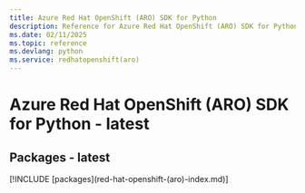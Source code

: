 ```yaml
---
title: Azure Red Hat OpenShift (ARO) SDK for Python
description: Reference for Azure Red Hat OpenShift (ARO) SDK for Python
ms.date: 02/11/2025
ms.topic: reference
ms.devlang: python
ms.service: redhatopenshift(aro)
---
```

# Azure Red Hat OpenShift (ARO) SDK for Python - latest
## Packages - latest
[!INCLUDE [packages](red-hat-openshift-(aro\)-index.md)]